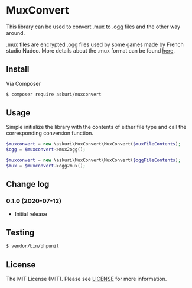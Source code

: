 # MuxConvert
This library can be used to convert .mux to .ogg files and the other way around.

.mux files are encrypted .ogg files used by some games made by French studio
Nadeo. More details about the .mux format can be found
[here](https://wiki.xaseco.org/wiki/MUX).

## Install

Via Composer

``` bash
$ composer require askuri/muxconvert
```

## Usage
Simple initialize the library with the contents of either file type and
call the corresponding conversion function.

``` php
$muxconvert = new \askuri\MuxConvert\MuxConvert($muxFileContents);
$ogg = $muxconvert->mux2ogg();

$muxconvert = new \askuri\MuxConvert\MuxConvert($oggFileContents);
$mux = $muxconvert->ogg2mux();
```

## Change log
### 0.1.0 (2020-07-12)
* Initial release

## Testing

``` bash
$ vendor/bin/phpunit
```

## License

The MIT License (MIT). Please see [LICENSE](LICENSE) for more information.